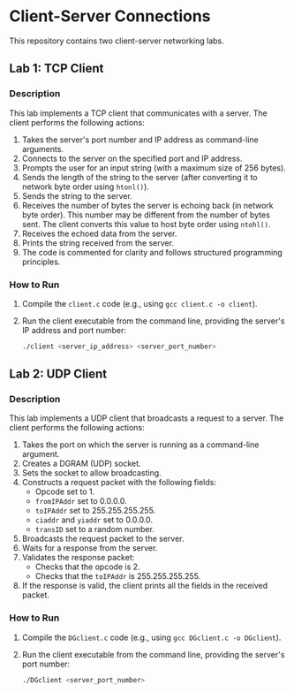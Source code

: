 # Client-Server Connections

This repository contains two client-server networking labs.

## Lab 1: TCP Client

### Description

This lab implements a TCP client that communicates with a server. The client performs the following actions:

1.  Takes the server's port number and IP address as command-line arguments.
2.  Connects to the server on the specified port and IP address.
3.  Prompts the user for an input string (with a maximum size of 256 bytes).
4.  Sends the length of the string to the server (after converting it to network byte order using `htonl()`).
5.  Sends the string to the server.
6.  Receives the number of bytes the server is echoing back (in network byte order). This number may be different from the number of bytes sent. The client converts this value to host byte order using `ntohl()`.
7.  Receives the echoed data from the server.
8.  Prints the string received from the server.
9.  The code is commented for clarity and follows structured programming principles.

### How to Run

1.  Compile the `client.c` code (e.g., using `gcc client.c -o client`).
2.  Run the client executable from the command line, providing the server's IP address and port number:

    ```bash
    ./client <server_ip_address> <server_port_number>
    ```

## Lab 2: UDP Client

### Description

This lab implements a UDP client that broadcasts a request to a server. The client performs the following actions:

1.  Takes the port on which the server is running as a command-line argument.
2.  Creates a DGRAM (UDP) socket.
3.  Sets the socket to allow broadcasting.
4.  Constructs a request packet with the following fields:
    * Opcode set to 1.
    * `fromIPAddr` set to 0.0.0.0.
    * `toIPAddr` set to 255.255.255.255.
    * `ciaddr` and `yiaddr` set to 0.0.0.0.
    * `transID` set to a random number.
5.  Broadcasts the request packet to the server.
6.  Waits for a response from the server.
7.  Validates the response packet:
    * Checks that the opcode is 2.
    * Checks that the `toIPAddr` is 255.255.255.255.
8.  If the response is valid, the client prints all the fields in the received packet.

### How to Run

1.  Compile the `DGclient.c` code (e.g., using `gcc DGclient.c -o DGclient`).
2.  Run the client executable from the command line, providing the server's port number:

    ```bash
    ./DGclient <server_port_number>
    ```
